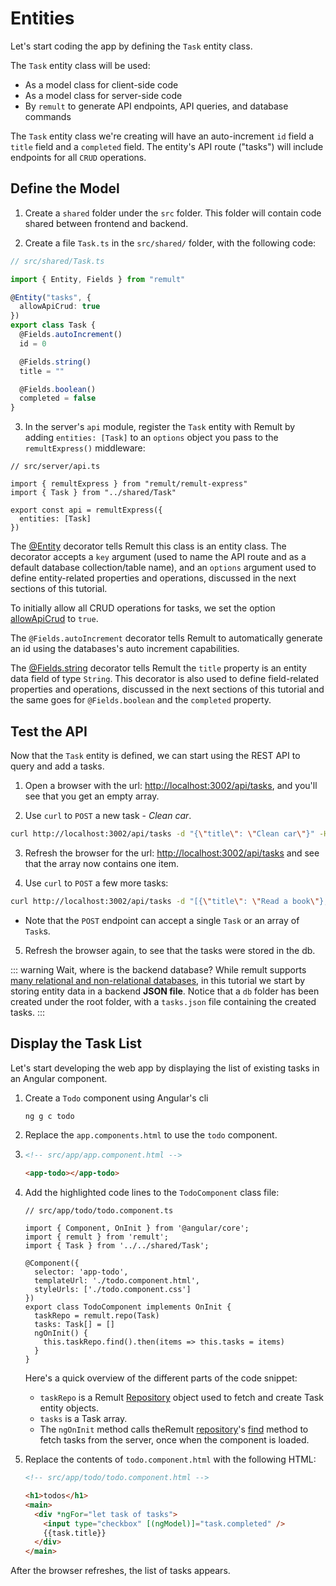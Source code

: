 # Entities

Let's start coding the app by defining the `Task` entity class.

The `Task` entity class will be used:

- As a model class for client-side code
- As a model class for server-side code
- By `remult` to generate API endpoints, API queries, and database commands

The `Task` entity class we're creating will have an auto-increment `id` field a `title` field and a `completed` field. The entity's API route ("tasks") will include endpoints for all `CRUD` operations.

## Define the Model

1. Create a `shared` folder under the `src` folder. This folder will contain code shared between frontend and backend.

2. Create a file `Task.ts` in the `src/shared/` folder, with the following code:

```ts
// src/shared/Task.ts

import { Entity, Fields } from "remult"

@Entity("tasks", {
  allowApiCrud: true
})
export class Task {
  @Fields.autoIncrement()
  id = 0

  @Fields.string()
  title = ""

  @Fields.boolean()
  completed = false
}
```

3. In the server's `api` module, register the `Task` entity with Remult by adding `entities: [Task]` to an `options` object you pass to the `remultExpress()` middleware:

```ts{4,7}
// src/server/api.ts

import { remultExpress } from "remult/remult-express"
import { Task } from "../shared/Task"

export const api = remultExpress({
  entities: [Task]
})
```

The [@Entity](../../docs/ref_entity.md) decorator tells Remult this class is an entity class. The decorator accepts a `key` argument (used to name the API route and as a default database collection/table name), and an `options` argument used to define entity-related properties and operations, discussed in the next sections of this tutorial.

To initially allow all CRUD operations for tasks, we set the option [allowApiCrud](../../docs/ref_entity.md#allowapicrud) to `true`.

The `@Fields.autoIncrement` decorator tells Remult to automatically generate an id using the databases's auto increment capabilities.

The [@Fields.string](../../docs/ref_field.md) decorator tells Remult the `title` property is an entity data field of type `String`. This decorator is also used to define field-related properties and operations, discussed in the next sections of this tutorial and the same goes for `@Fields.boolean` and the `completed` property.

## Test the API

Now that the `Task` entity is defined, we can start using the REST API to query and add a tasks.

1. Open a browser with the url: <a href="http://localhost:3002/api/tasks" target="_blank" rel="noreferrer">http://localhost:3002/api/tasks</a>, and you'll see that you get an empty array.

2. Use `curl` to `POST` a new task - *Clean car*.

```sh
curl http://localhost:3002/api/tasks -d "{\"title\": \"Clean car\"}" -H "Content-Type: application/json"
```

3. Refresh the browser for the url: <a href="http://localhost:3002/api/tasks" target="_blank" rel="noreferrer">http://localhost:3002/api/tasks</a> and see that the array now contains one item.

4. Use `curl` to `POST` a few more tasks:

```sh
curl http://localhost:3002/api/tasks -d "[{\"title\": \"Read a book\"},{\"title\": \"Take a nap\", \"completed\":true },{\"title\": \"Pay bills\"},{\"title\": \"Do laundry\"}]" -H "Content-Type: application/json"
```
- Note that the `POST` endpoint can accept a single `Task` or an array of `Task`s.

5. Refresh the browser again, to see that the tasks were stored in the db.

::: warning Wait, where is the backend database?
While remult supports [many relational and non-relational databases](https://remult.dev/docs/databases.html), in this tutorial we start by storing entity data in a backend **JSON file**. Notice that a `db` folder has been created under the root folder, with a `tasks.json` file containing the created tasks.
:::

## Display the Task List

Let's start developing the web app by displaying the list of existing tasks in an Angular component.

1. Create a `Todo` component using Angular's cli

   ```sh
   ng g c todo
   ```

2. Replace the `app.components.html` to use the `todo` component.

3. ```html
   <!-- src/app/app.component.html -->

   <app-todo></app-todo>
   ```

4. Add the highlighted code lines to the `TodoComponent` class file:

   ```ts{4-5,12-17}
   // src/app/todo/todo.component.ts

   import { Component, OnInit } from '@angular/core';
   import { remult } from 'remult';
   import { Task } from '../../shared/Task';
   
   @Component({
     selector: 'app-todo',
     templateUrl: './todo.component.html',
     styleUrls: ['./todo.component.css']
   })
   export class TodoComponent implements OnInit {
     taskRepo = remult.repo(Task)
     tasks: Task[] = []
     ngOnInit() {
       this.taskRepo.find().then(items => this.tasks = items)
     }
   }
   ```

   Here's a quick overview of the different parts of the code snippet:

   - `taskRepo` is a Remult [Repository](../../docs/ref_repository.md) object used to fetch and create Task entity objects.
   - `tasks` is a Task array.
   - The `ngOnInit` method calls theRemult [repository](../../docs/ref_repository.md)'s [find](../../docs/ref_repository.md#find) method to fetch tasks from the server, once when the component is loaded.

5. Replace the contents of `todo.component.html` with the following HTML:

   ```html
   <!-- src/app/todo/todo.component.html -->

   <h1>todos</h1>
   <main>
     <div *ngFor="let task of tasks">
       <input type="checkbox" [(ngModel)]="task.completed" />
       {{task.title}}
     </div>
   </main>
   ```

After the browser refreshes, the list of tasks appears.
